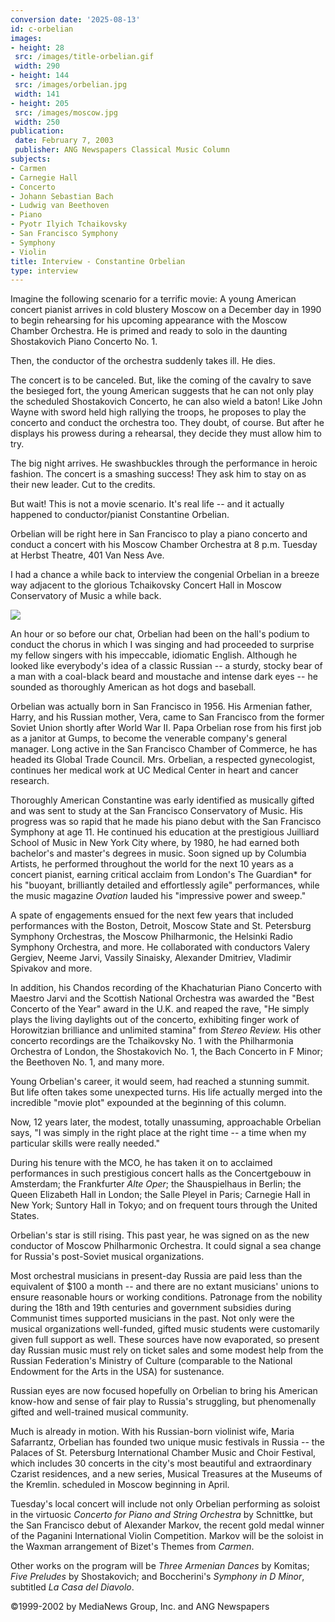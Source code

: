 ```yaml
---
conversion date: '2025-08-13'
id: c-orbelian
images:
- height: 28
 src: /images/title-orbelian.gif
 width: 290
- height: 144
 src: /images/orbelian.jpg
 width: 141
- height: 205
 src: /images/moscow.jpg
 width: 250
publication:
 date: February 7, 2003
 publisher: ANG Newspapers Classical Music Column
subjects:
- Carmen
- Carnegie Hall
- Concerto
- Johann Sebastian Bach
- Ludwig van Beethoven
- Piano
- Pyotr Ilyich Tchaikovsky
- San Francisco Symphony
- Symphony
- Violin
title: Interview - Constantine Orbelian
type: interview
---
```



Imagine the following scenario for a terrific movie: A young American concert pianist arrives in cold blustery Moscow on a December day in 1990 to begin rehearsing for his upcoming appearance with the Moscow Chamber Orchestra. He is primed and ready to solo in the daunting Shostakovich Piano Concerto No. 1.

Then, the conductor of the orchestra suddenly takes ill. He dies.

The concert is to be canceled. But, like the coming of the cavalry to save the besieged fort, the young American suggests that he can not only play the scheduled Shostakovich Concerto, he can also wield a baton! Like John Wayne with sword held high rallying the troops, he proposes to play the concerto and conduct the orchestra too. They doubt, of course. But after he displays his prowess during a rehearsal, they decide they must allow him to try.

The big night arrives. He swashbuckles through the performance in heroic fashion. The concert is a smashing success! They ask him to stay on as their new leader. Cut to the credits.

But wait! This is not a movie scenario. It's real life -- and it actually happened to conductor/pianist Constantine Orbelian.

Orbelian will be right here in San Francisco to play a piano concerto and conduct a concert with his Moscow Chamber Orchestra at 8 p.m. Tuesday at Herbst Theatre, 401 Van Ness Ave.

I had a chance a while back to interview the congenial Orbelian in a breeze way adjacent to the glorious Tchaikovsky Concert Hall in Moscow Conservatory of Music a while back.

![](/images/moscow.jpg)

An hour or so before our chat, Orbelian had been on the hall's podium to conduct the chorus in which I was singing and had proceeded to surprise my fellow singers with his impeccable, idiomatic English. Although he looked like everybody's idea of a classic Russian -- a sturdy, stocky bear of a man with a coal-black beard and moustache and intense dark eyes -- he sounded as thoroughly American as hot dogs and baseball.

Orbelian was actually born in San Francisco in 1956. His Armenian father, Harry, and his Russian mother, Vera, came to San Francisco from the former Soviet Union shortly after World War II. Papa Orbelian rose from his first job as a janitor at Gumps, to become the venerable company's general manager. Long active in the San Francisco Chamber of Commerce, he has headed its Global Trade Council. Mrs. Orbelian, a respected gynecologist, continues her medical work at UC Medical Center in heart and cancer research.

Thoroughly American Constantine was early identified as musically gifted and was sent to study at the San Francisco Conservatory of Music. His progress was so rapid that he made his piano debut with the San Francisco Symphony at age 11. He continued his education at the prestigious Juilliard School of Music in New York City where, by 1980, he had earned both bachelor's and master's degrees in music.
Soon signed up by Columbia Artists, he performed throughout the world for the next 10 years as a concert pianist, earning critical acclaim from London's The Guardian* for his "buoyant, brilliantly detailed and effortlessly agile" performances, while the music magazine *Ovation* lauded his "impressive power and sweep."

A spate of engagements ensued for the next few years that included performances with the Boston, Detroit, Moscow State and St. Petersburg Symphony Orchestras, the Moscow Philharmonic, the Helsinki Radio Symphony Orchestra, and more. He collaborated with conductors Valery Gergiev, Neeme Jarvi, Vassily Sinaisky, Alexander Dmitriev, Vladimir Spivakov and more.

In addition, his Chandos recording of the Khachaturian Piano Concerto with Maestro Jarvi and the Scottish National Orchestra was awarded the "Best Concerto of the Year" award in the U.K. and reaped the rave, "He simply plays the living daylights out of the concerto, exhibiting finger work of Horowitzian brilliance and unlimited stamina" from *Stereo Review.* His other concerto recordings are the Tchaikovsky No. 1 with the Philharmonia Orchestra of London, the Shostakovich No. 1, the Bach Concerto in F Minor; the Beethoven No. 1, and many more.

Young Orbelian's career, it would seem, had reached a stunning summit. But life often takes some unexpected turns. His life actually merged into the incredible "movie plot" expounded at the beginning of this column.

Now, 12 years later, the modest, totally unassuming, approachable Orbelian says, "I was simply in the right place at the right time -- a time when my particular skills were really needed."

During his tenure with the MCO, he has taken it on to acclaimed performances in such prestigious concert halls as the Concertgebouw in Amsterdam; the Frankfurter *Alte Oper*; the Shauspielhaus in Berlin; the Queen Elizabeth Hall in London; the Salle Pleyel in Paris; Carnegie Hall in New York; Suntory Hall in Tokyo; and on frequent tours through the United States.

Orbelian's star is still rising. This past year, he was signed on as the new conductor of Moscow Philharmonic Orchestra. It could signal a sea change for Russia's post-Soviet musical organizations.

Most orchestral musicians in present-day Russia are paid less than the equivalent of $100 a month -- and there are no extant musicians' unions to ensure reasonable hours or working conditions. Patronage from the nobility during the 18th and 19th centuries and government subsidies during Communist times supported musicians in the past. Not only were the musical organizations well-funded, gifted music students were customarily given full support as well. These sources have now evaporated, so present day Russian music must rely on ticket sales and some modest help from the Russian Federation's Ministry of Culture (comparable to the National Endowment for the Arts in the USA) for sustenance.

Russian eyes are now focused hopefully on Orbelian to bring his American know-how and sense of fair play to Russia's struggling, but phenomenally gifted and well-trained musical community.

Much is already in motion. With his Russian-born violinist wife, Maria Safarrantz, Orbelian has founded two unique music festivals in Russia -- the Palaces of St. Petersburg International Chamber Music and Choir Festival, which includes 30 concerts in the city's most beautiful and extraordinary Czarist residences, and a new series, Musical Treasures at the Museums of the Kremlin. scheduled in Moscow beginning in April.

Tuesday's local concert will include not only Orbelian performing as soloist in the virtuosic *Concerto for Piano and String Orchestra* by Schnittke, but the San Francisco debut of Alexander Markov, the recent gold medal winner of the Paganini International Violin Competition. Markov will be the soloist in the Waxman arrangement of Bizet's Themes from *Carmen*.

Other works on the program will be *Three Armenian Dances* by Komitas; *Five Preludes* by Shostakovich; and Boccherini's *Symphony in D Minor*, subtitled *La Casa del Diavolo*.

©1999-2002 by MediaNews Group, Inc. and ANG Newspapers

